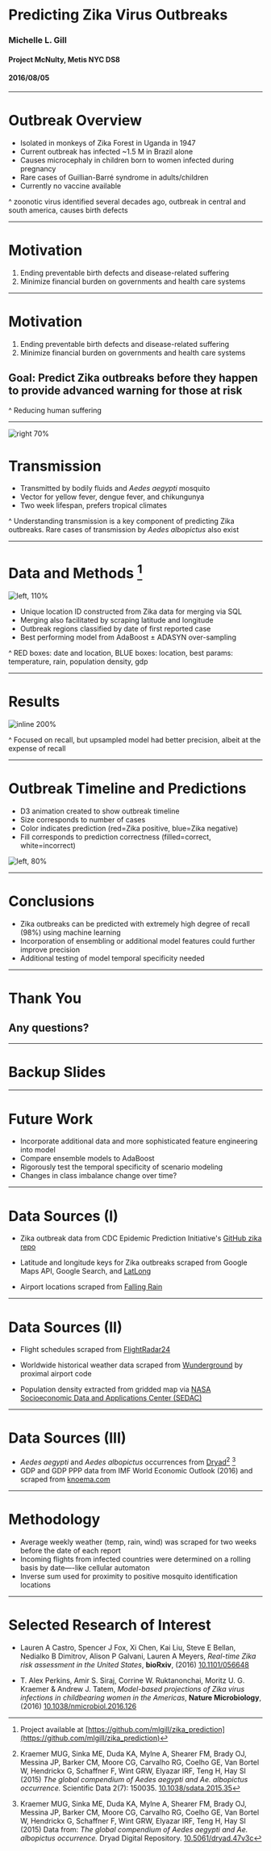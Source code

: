 # Predicting Zika Virus Outbreaks
### Michelle L. Gill
#### Project McNulty, Metis NYC DS8
#### 2016/08/05  

---

# Outbreak Overview

* Isolated in monkeys of Zika Forest in Uganda in 1947
* Current outbreak has infected ~1.5 M in Brazil alone
* Causes microcephaly in children born to women infected during pregnancy
* Rare cases of Guillian-Barré syndrome in adults/children
* Currently no vaccine available

^ zoonotic virus identified several decades ago, outbreak in central and south america, causes birth defects

---

# Motivation

1. Ending preventable birth defects and disease-related suffering
2. Minimize financial burden on governments and health care systems


---

# Motivation

1. Ending preventable birth defects and disease-related suffering
2. Minimize financial burden on governments and health care systems

## **Goal: Predict Zika outbreaks before they happen to provide advanced warning for those at risk**

^ Reducing human suffering

---

![right 70%](../figures/aedes-aegypti.jpg)

# Transmission

* Transmitted by bodily fluids and *Aedes aegypti* mosquito
* Vector for yellow fever, dengue fever, and chikungunya
* Two week lifespan, prefers tropical climates

^ Understanding transmission is a key component of predicting Zika outbreaks. Rare cases of transmission by *Aedes albopictus* also exist

---

# Data and Methods [^1]

![left, 110%](../figures/data_sources.png)

* Unique location ID constructed from Zika data for merging via SQL
* Merging also facilitated by scraping latitude and longitude 
* Outbreak regions classified by date of first reported case
* Best performing model from AdaBoost ± ADASYN over-sampling


[^1]: Project available at [https://github.com/mlgill/zika_prediction](https://github.com/mlgill/zika_prediction)

^ RED boxes: date and location, BLUE boxes: location, best params: temperature, rain, population density, gdp

---

# Results

![inline 200%](../figures/model_stats.png)

^ Focused on recall, but upsampled model had better precision, albeit at the expense of recall

---

# Outbreak Timeline and Predictions

* D3 animation created to show outbreak timeline
* Size corresponds to number of cases
* Color indicates prediction (red=Zika positive, blue=Zika negative)
* Fill corresponds to prediction correctness (filled=correct, white=incorrect)

<!-- Uncomment this line to show PNG still in Deckset instead of movie -->
![left, 80%](../figures/d3_visualization_no_title.png)

<!-- Uncomment this line to show movie in Deckset instead of PNG still -->
<!-- ![left, 70%](../figures/d3_visualization.mp4) -->

---

# Conclusions

* Zika outbreaks can be predicted with extremely high degree of recall (98%) using machine learning
* Incorporation of ensembling or additional model features could further improve precision
* Additional testing of model temporal specificity needed

---

# Thank You

## Any questions?

---

# Backup Slides

---

# Future Work

* Incorporate additional data and more sophisticated feature engineering into model
* Compare ensemble models to AdaBoost
* Rigorously test the temporal specificity of scenario modeling
* Changes in class imbalance change over time?


---

# Data Sources (I)

* Zika outbreak data from CDC Epidemic Prediction Initiative's [GitHub zika repo](https://github.com/cdcepi/zika)

* Latitude and longitude keys for Zika outbreaks scraped from Google Maps API, Google Search, and [LatLong](https://www.latlong.net)

* Airport locations scraped from [Falling Rain](http://fallingrain.com)

---

# Data Sources (II)

* Flight schedules scraped from [FlightRadar24](https://www.flightradar24.com)

* Worldwide historical weather data scraped from [Wunderground](https://www.wunderground.com) by proximal airport code

* Population density extracted from gridded map via [NASA Socioeconomic Data and Applications Center (SEDAC)](http://sedac.ciesin.columbia.edu/data/set/gpw-v4-population-density)

---

# Data Sources (III)

* *Aedes aegypti* and *Aedes albopictus* occurrences from [Dryad](http://dx.doi.org/10.5061/dryad.47v3c/1)[^2] [^3]
* GDP and GDP PPP data from IMF World Economic Outlook (2016) and scraped from [knoema.com](https://knoema.com)

[^2]: Kraemer MUG, Sinka ME, Duda KA, Mylne A, Shearer FM, Brady OJ, Messina JP, Barker CM, Moore CG, Carvalho RG, Coelho GE, Van Bortel W, Hendrickx G, Schaffner F, Wint GRW, Elyazar IRF, Teng H, Hay SI (2015) *The global compendium of Aedes aegypti and Ae. albopictus occurrence.* Scientific Data 2(7): 150035. [10.1038/sdata.2015.35](http://dx.doi.org/10.1038/sdata.2015.35)

[^3]: Kraemer MUG, Sinka ME, Duda KA, Mylne A, Shearer FM, Brady OJ, Messina JP, Barker CM, Moore CG, Carvalho RG, Coelho GE, Van Bortel W, Hendrickx G, Schaffner F, Wint GRW, Elyazar IRF, Teng H, Hay SI (2015) Data from: *The global compendium of Aedes aegypti and Ae. albopictus occurrence.* Dryad Digital Repository. [10.5061/dryad.47v3c](http://dx.doi.org/10.5061/dryad.47v3c)

---

# Methodology

* Average weekly weather (temp, rain, wind) was scraped for two weeks before the date of each report
* Incoming flights from infected countries were determined on a rolling basis by date—-like cellular automaton
* Inverse sum used for proximity to positive mosquito identification locations

---

# Selected Research of Interest

* Lauren A Castro, Spencer J Fox, Xi Chen, Kai Liu, Steve E Bellan, Nedialko B Dimitrov, Alison P Galvani, Lauren A Meyers, *Real-time Zika risk assessment in the United States*, **bioRxiv**, (2016) [10.1101/056648](http://dx.doi.org/10.1101/056648)

* T. Alex Perkins, Amir S. Siraj, Corrine W. Ruktanonchai, Moritz U. G. Kraemer & Andrew J. Tatem, *Model-based projections of Zika virus infections in childbearing women in the Americas*, **Nature Microbiology**, (2016) [10.1038/nmicrobiol.2016.126](10.1038/nmicrobiol.2016.126)

